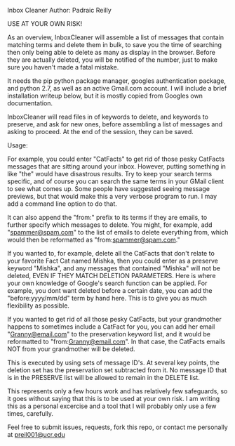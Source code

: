 Inbox Cleaner
Author: Padraic Reilly

USE AT YOUR OWN RISK!

As an overview, InboxCleaner will assemble a list of messages that contain matching terms and delete them in bulk, to save you the time of searching then only being able to delete as many as display in the browser. Before they are actually deleted, you will be notified of the number, just to make sure you haven't made a fatal mistake. 

It needs the pip python package manager, googles authentication package, and python 2.7, as well as an active Gmail.com account. I will include a brief installation writeup below, but it is mostly copied from Googles own documentation.

InboxCleaner will read files in of keywords to delete, and keywords to preserve, and ask for new ones, before assembling a list of messages and asking to proceed. At the end of the session, they can be saved.

Usage:

For example, you could enter "CatFacts" to get rid of those pesky CatFacts messages that are sitting around your inbox. However, putting something in like "the" would have disastrous results. Try to keep your search terms specific, and of course you can search the same terms in your GMail client to see what comes up. Some people have suggested seeing message previews, but that would make this a very verbose program to run. I may add a command line option to do that.

It can also append the "from:" prefix to its terms if they are emails, to further specify which messages to delete. You might, for example, add "spammer@spam.com" to the list of emails to delete everything from, which would then be reformatted as "from:spammer@spam.com."

If you wanted to, for example, delete all the CatFacts that don't relate to your favorite Fact Cat named Mishka, then you could enter as a preserve keyword "Mishka", and any messages that contained "Mishka" will not be deleted, EVEN IF THEY MATCH DELETION PARAMETERS. Here is where your own knowledge of Google's search function can be applied. For example, you dont want deleted before a certain date, you can add the "before:yyyy/mm/dd" term by hand here. This is to give you as much flexibility as possible.  

If you wanted to get rid of all those pesky CatFacts, but your grandmother happens to sometimes include a CatFact for you, you can add her email "Granny@email.com" to the preservation keyword list, and it would be reformatted to "from:Granny@email.com". In that case, the CatFacts emails NOT from your grandmother will be deleted.

This is executed by using sets of message ID's. At several key points, the deletion set has the preservation set subtracted from it. No message ID that is in the PRESERVE list will be allowed to remain in the DELETE list.

This represents only a few hours work and has relatively few safeguards, so it goes without saying that this is to be used at your own risk. I am writing this as a personal excercise and a tool that I will probably only use a few times, carefully.

Feel free to submit issues, requests, fork this repo, or contact me personally at preil001@ucr.edu

